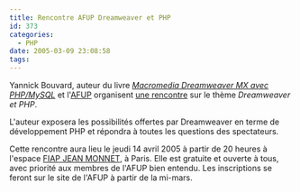```yaml
---
title: Rencontre AFUP Dreamweaver et PHP
id: 373
categories:
  - PHP
date: 2005-03-09 23:08:58
tags:
---
```


Yannick Bouvard, auteur du livre _[Macromedia Dreamweaver MX avec PHP/MySQL](http://www.eyrolles.com/Accueil/Livre/9782100076246/ "Macromedia Dreamweaver MX avec PHP/MySQL")_ et l'[AFUP](http://afup.org/ "Association Française des Utilisateurs de PHP") organisent [une rencontre](http://afup.org/article.php3?id_article=272 "14/04/2005&nbsp;: DreamWeaver, un outil de RAD pour PHP") sur le thème _Dreamweaver et PHP_.

L'auteur exposera les possibilités offertes par Dreamweaver en terme de développement PHP et répondra à toutes les questions des spectateurs.

Cette rencontre aura lieu le jeudi 14 avril 2005 à partir de 20 heures à l'espace [FIAP JEAN MONNET](http://www.fiap.asso.fr/ "FIAP JEAN MONNET"), à Paris. Elle est gratuite et ouverte à tous, avec priorité aux membres de l'AFUP bien entendu. Les inscriptions se feront sur le site de l'AFUP à partir de la mi-mars.